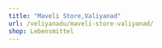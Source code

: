 ```yaml
---
title: "Maveli Store,Valiyanad"
url: /veliyanadu/maveli-store-valiyanad/
shop: Lebensmittel
---
```

